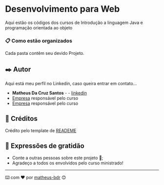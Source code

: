 
# Desenvolvimento para Web

Aqui estão os códigos dos cursos de Introdução a linguagem Java e programação orientada ao objeto

### 📋 Como estão organizados

Cada pasta contêm seu devido Projeto.

## ✒️ Autor

Aqui está meu perfil no Linkedin, caso queira entrar em contato...

* **Matheus Da Cruz Santos** - - [linkedin](https://www.linkedin.com/in/matheuss-bdr/)
* [Empresa](https://www.linkedin.com/school/universidadecatolicadebrasilia/) responsável pelo curso
* [Empresa](https://www.linkedin.com/school/adatechbr/) responsável pelo curso


## 🎁 Créditos
Crédito pelo template de [READEME](https://gist.github.com/lohhans/f8da0b147550df3f96914d3797e9fb89#-implanta%C3%A7%C3%A3o) 

## 🎁 Expressões de gratidão

* Conte a outras pessoas sobre este projeto 📢;
* Agradeço a todos os envolvidos pelo curso ministrado!

---
⌨️ com ❤️ por [matheus-bdr](https://www.linkedin.com/in/matheuss-bdr/) 😊